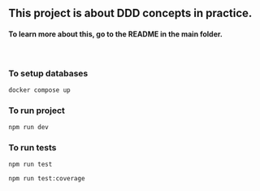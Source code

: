## This project is about DDD concepts in practice.

#### To learn more about this, go to the README in the main folder.

<br>

### To setup databases

`docker compose up`

### To run project

`npm run dev`

### To run tests

`npm run test`

`npm run test:coverage`

